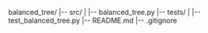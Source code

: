 balanced_tree/
|-- src/
|   |-- balanced_tree.py
|-- tests/
|   |-- test_balanced_tree.py
|-- README.md
|-- .gitignore
